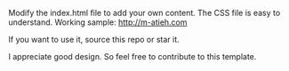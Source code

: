 Modify the index.html file to add your own content. The CSS file is easy to understand. Working sample: http://m-atieh.com

If you want to use it, source this repo or star it. 

I appreciate good design. So feel free to contribute to this template.


